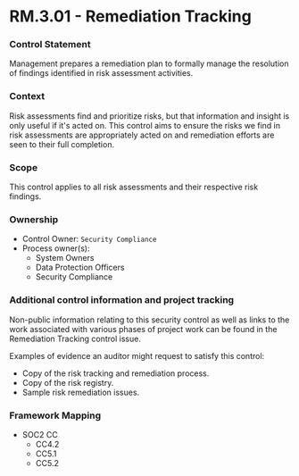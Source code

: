 # RM.3.01 - Remediation Tracking



### Control Statement

Management prepares a remediation plan to formally manage the resolution of findings identified in risk assessment activities.

###  Context

Risk assessments find and prioritize risks, but that information and insight is only useful if it's acted on. This control aims to ensure the risks we find in risk assessments are appropriately acted on and remediation efforts are seen to their full completion.

###  Scope

This control applies to all risk assessments and their respective risk findings.

###  Ownership

* Control Owner: `Security Compliance`
* Process owner\(s\):
  * System Owners
  * Data Protection Officers
  * Security Compliance

###  Additional control information and project tracking

Non-public information relating to this security control as well as links to the work associated with various phases of project work can be found in the Remediation Tracking control issue.

Examples of evidence an auditor might request to satisfy this control:

* Copy of the risk tracking and remediation process.
* Copy of the risk registry.
* Sample risk remediation issues.

###  Framework Mapping

* SOC2 CC
  * CC4.2
  * CC5.1
  * CC5.2

